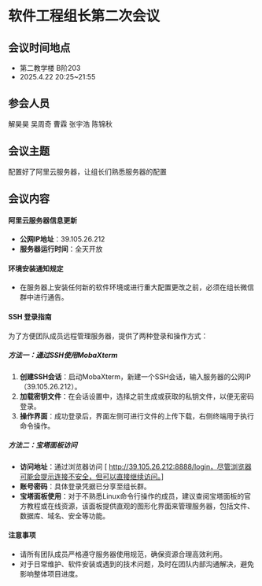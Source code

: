 # 软件工程组长第二次会议

## 会议时间地点

- 第二教学楼 B阶203
- 2025.4.22  20:25~21:55

## 参会人员

解昊昊 吴周奇 曹霖 张宇浩 陈锦秋

## 会议主题

配置好了阿里云服务器，让组长们熟悉服务器的配置

## 会议内容

#### 阿里云服务器信息更新

- **公网IP地址**：39.105.26.212
- **服务器运行时间**：全天开放

#### 环境安装通知规定

- 在服务器上安装任何新的软件环境或进行重大配置更改之前，必须在组长微信群中进行通告。

#### SSH 登录指南

为了方便团队成员远程管理服务器，提供了两种登录和操作方式：

##### 方法一：通过SSH使用MobaXterm

1. **创建SSH会话**：启动MobaXterm，新建一个SSH会话，输入服务器的公网IP（39.105.26.212）。
2. **加载密钥文件**：在会话设置中，选择之前生成或获取的私钥文件，以便无密码登录。
3. **操作界面**：成功登录后，界面左侧可进行文件的上传下载，右侧终端用于执行命令操作。

##### 方法二：宝塔面板访问

- **访问地址**：通过浏览器访问 [ http://39.105.26.212:8888/login，尽管浏览器可能会提示连接不安全，但可以直接继续访问。]
- **账号密码**：具体登录凭据已分享至组长群。
- **宝塔面板使用**：对于不熟悉Linux命令行操作的成员，建议查阅宝塔面板的官方教程或在线资源，该面板提供直观的图形化界面来管理服务器，包括文件、数据库、域名、安全等功能。

#### 注意事项

- 请所有团队成员严格遵守服务器使用规范，确保资源合理高效利用。
- 对于日常维护、软件安装或遇到的技术问题，及时在团队内部沟通解决，避免影响整体项目进度。
